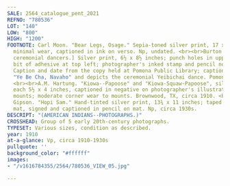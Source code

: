 ```yaml
---
SALE: 2564_catalogue_pent_2021
REFNO: "780536"
LOT: "140"
LOW: "800"
HIGH: "1200"
FOOTNOTE: Carl Moon. "Bear Legs, Osage." Sepia-toned silver print, 17 x 13¼ inches;
  minimal wear, captioned in ink on verso. Np, undated. <br><br>Burton Frasher. [Indian
  ceremonial dancers.] Silver print, 6½ x 8½ inches; punch holes in upper margin,
  bit of adhesive at top left; photographer's inked stamp and pencil notes on verso.
  Caption and date from the copy held at Pomona Public Library; caption here reads
  "Ye Be Cha, Navaho" and depicts the ceremonial Yeibichai dance. Pomona, CA, [1931].
  <br><br>A.M. Hartung. "Kiowa--Papoose" and "Kiowa-Squaw-Papoose", silver prints,
  each 5½ x 4 inches, captioned in negative on photographer's illustrated 10 x 8-inch
  mounts; moderate corner wear to mounts. Brownwood, TX, circa 1910. <br><br>Virgil
  Gipson. "Hopi Sam." Hand-tinted silver print, 13¾ x 11 inches; taped into period
  mat, signed and captioned in pencil on mat. Np, circa 1930s.
DESCRIPT: "(AMERICAN INDIANS--PHOTOGRAPHS.)"
CROSSHEAD: Group of 5 early 20th-century photographs.
TYPESET: Various sizes, condition as described.
year: 1910
at-a-glance: Vp, circa 1910-1930s
pullquote: ''
background_color: "#ffffff"
images:
- "/v1616784355/2564/780536_VIEW_05.jpg"

---
```

